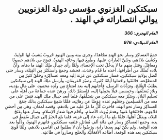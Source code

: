 <h1 dir="rtl">سبكتكين الغزنوي مؤسس دولة الغزنويين يوالي انتصاراته في الهند .</h1>

<h5 dir="rtl">العام الهجري:  366

العام الميلادي: 976

</h5>

<p dir="rtl">جمعَ العساكِرَ وسار نحوَ الهِندِ مجُاهدًا، وجرى بينه وبين الهنودِ حُروبٌ يَشيبُ لها الوليدُ، وكشَفَ بلادَهم، وشَنَّ الغاراتِ عليها، وطَمِعَ فيها، وخافه الهنودُ، ففتح من بلادهم حصونًا ومعاقِلَ، وقتل منهم ما لا يدخُلُ تحت الإحصاءِ، ولَمَّا رأى جيبال ملِكُ الهند ما دهاه، وأنَّ بلاده تُملَكُ من أطرافها، أخذه ما قَدُم وحَدَث، فحشد وجمعَ واستكثَرَ مِن الفِيَلة، وسار حتى اتَّصَل بولايةِ سبكتكين، فسار سبكتكين عن غزنة إليه ومعه عساكِرُه وخلقٌ كثيرٌ مِن المتطوِّعة، فالتَقَوا واقتتلوا أيامًا كثيرةً، وصبَرَ الفريقان، وأرسل ملِكُ الهند إلى سبكتكين يطلبُ الصُّلحَ، وترَدَّدَت الرسل، فأجابهم إليه بعد امتناعٍ مِن ولَدِه محمود، على مالٍ يؤديه، وبلادٍ يُسَلِّمُها، وخمسين فيلًا يحمِلُها إليه، فاستقَرَّ ذلك، ورهنَ عنده جماعةً من أهلِه على تسليمِ البلادِ، وسَيَّرَ معه سبكتكين من يتسَلَّمُها، فلما أبعد جيبال ملك الهند قبَضَ على من معه من المُسلِمينَ وجعَلَهم عنده عِوَضًا عن رهائِنِه، فلمَّا سَمِعَ سبكتكين بذلك جمَعَ العساكِرَ وسار نحو الهند، فأخربَ كُلَّ ما مَرَّ عليه من بلادهم، وقصد لمغان، وهي مِن أحصَنِ قلاعِهم، فافتَتَحَها عَنوةً وهدمَ بُيوتَ الأصنامِ، وأقام فيها شعارَ الإسلامِ، وسار عنها يفتَحُ البلاد، ويقتُلُ أهلَها، فلمَّا بلغ ما أراده عاد إلى غزنة، فلما بلغ الخبَرُ إلى جيبال سُقِطَ في يده، وجمع العساكِرَ وسار في مائةِ ألفِ مُقاتلٍ، فلقيه سبكتكين، فانهزم الهنودُ، وذَلُّوا بعد هذه الوقعة، ولم يكُنْ لهم بعدها راية، ورَضُوا بأن لا يطلبوا في أقاصي بلادهم، ولَمَّا قَوِيَ سبكتكين بعد هذه الوقعة، أطاعه الأفغانيَّة والخلج وصاروا في طاعتِه.</p></br>
